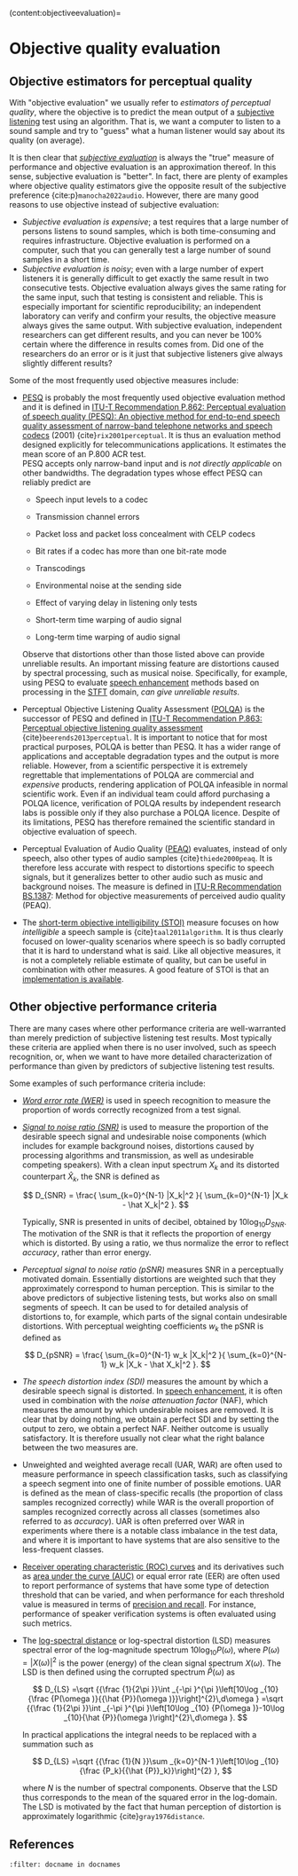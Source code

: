 (content:objectiveevaluation)=
# Objective quality evaluation

## Objective estimators for perceptual quality

With "objective evaluation" we usually refer to *estimators of
perceptual quality*, where the objective is to predict the mean output
of a [subjective listening](content:subjectiveevaluation) test using an
algorithm. That is, we want a computer to listen to a sound sample and
try to "guess" what a human listener would say about its quality (on
average).

It is then clear that [*subjective
evaluation*](content:subjectiveevaluation) is always the "true" measure
of performance and objective evaluation is an approximation thereof. In
this sense, subjective evaluation is "better". In fact, there are plenty of examples where objective quality estimators give the opposite result of the subjective preference {cite:p}`manocha2022audio`.
However, there are many
good reasons to use objective instead of subjective evaluation:

-   *Subjective evaluation is expensive*; a test requires that a large
    number of persons listens to sound samples, which is both
    time-consuming and requires infrastructure. Objective evaluation is
    performed on a computer, such that you can generally test a large
    number of sound samples in a short time.
-   *Subjective evaluation is noisy*; even with a large number of expert
    listeners it is generally difficult to get exactly the same result
    in two consecutive tests. Objective evaluation always gives the same
    rating for the same input, such that testing is consistent and
    reliable. This is especially important for scientific
    reproducibility; an independent laboratory can verify and confirm
    your results, the objective measure always gives the same output.
    With subjective evaluation, independent researchers can get
    different results, and you can never be 100% certain where the
    difference in results comes from. Did one of the researchers do an
    error or is it just that subjective listeners give always slightly
    different results?

Some of the most frequently used objective measures include:

-   [PESQ](https://en.wikipedia.org/wiki/PESQ) is probably the most
    frequently used objective evaluation method and it is defined in
    [ITU-T Recommendation P.862: Perceptual evaluation of speech quality
    (PESQ): An objective method for end-to-end speech quality assessment
    of narrow-band telephone networks and speech
    codecs](https://www.itu.int/rec/T-REC-P.862/en) (2001) {cite}`rix2001perceptual`. It is thus
    an evaluation method designed explicitly for telecommunications
    applications. It estimates the mean score of an P.800 ACR test.  
    PESQ accepts only narrow-band input and is *not directly applicable*
    on other bandwidths. The degradation types whose effect PESQ can
    reliably predict are  
    -   Speech input levels to a codec

    -   Transmission channel errors

    -   Packet loss and packet loss concealment with CELP codecs

    -   Bit rates if a codec has more than one bit-rate mode

    -   Transcodings

    -   Environmental noise at the sending side

    -   Effect of varying delay in listening only tests

    -   Short-term time warping of audio signal

    -   Long-term time warping of audio signal

    Observe that distortions other than those listed above can provide
    unreliable results. An important missing feature are distortions
    caused by spectral processing, such as musical noise. Specifically,
    for example, using PESQ to evaluate [speech
    enhancement](content:enhancement) methods based on processing in the
    [STFT](stft) domain, *can give unreliable
    results*.
-   Perceptual Objective Listening Quality Assessment
    ([POLQA](https://en.wikipedia.org/wiki/POLQA "POLQA")) is the
    successor of PESQ and defined in [ITU-T Recommendation P.863:
    Perceptual objective listening quality
    assessment](http://www.itu.int/rec/T-REC-P.863/en) {cite}`beerends2013perceptual`. It is important
    to notice that for most practical purposes, POLQA is better than
    PESQ. It has a wider range of applications and acceptable
    degradation types and the output is more reliable. However, from a
    scientific perspective it is extremely regrettable that
    implementations of POLQA are commercial and *expensive* products,
    rendering application of POLQA infeasible in normal scientific work.
    Even if an individual team could afford purchasing a POLQA licence,
    verification of POLQA results by independent research labs is
    possible only if they also purchase a POLQA licence. Despite of its
    limitations, PESQ has therefore remained the scientific standard in
    objective evaluation of speech.
-   Perceptual Evaluation of Audio Quality
    ([PEAQ](https://en.wikipedia.org/wiki/PEAQ "PEAQ")) evaluates,
    instead of only speech, also other types of audio samples {cite}`thiede2000peaq`. It is
    therefore less accurate with respect to distortions specific to
    speech signals, but it generalizes better to other audio such as
    music and background noises. The measure is defined in
    <a href="http://www.itu.int/rec/R-REC-BS.1387/en" rel="nofollow">ITU-R
    Recommendation BS.1387</a>: Method for objective measurements of
    perceived audio quality (PEAQ).
-   The [short-term objective intelligibility
    (STOI)](https://ieeexplore.ieee.org/document/5713237) measure
    focuses on how *intelligible* a speech sample is {cite}`taal2011algorithm`. It is thus clearly
    focused on lower-quality scenarios where speech is so badly
    corrupted that it is hard to understand what is said. Like all
    objective measures, it is not a completely reliable estimate of
    quality, but can be useful in combination with other measures. A
    good feature of STOI is that an [implementation is
    available](http://amtoolbox.sourceforge.net/amt-0.9.5/doc/speech/taal2011_code.php).


## Other objective performance criteria

There are many cases where other performance criteria are well-warranted
than merely prediction of subjective listening test results. Most
typically these criteria are applied when there is no user involved,
such as speech recognition, or, when we want to have more detailed
characterization of performance than given by predictors of subjective
listening test results.

Some examples of such performance criteria include:

-   *[Word error rate
    (WER)](https://en.wikipedia.org/wiki/Word_error_rate)* is used in
    speech recognition to measure the proportion of words correctly
    recognized from a test signal.
-   *[Signal to noise ratio
    (SNR)](https://en.wikipedia.org/wiki/Signal-to-noise_ratio)* is used
    to measure the proportion of the desirable speech signal and
    undesirable noise components (which includes for example background
    noises, distortions caused by processing algorithms and
    transmission, as well as undesirable competing speakers). With a clean input spectrum $X_k$ and its distorted counterpart $\hat X_k$, the SNR is defined as
    
    $$
    D_{SNR} = \frac{ \sum_{k=0}^{N-1} |X_k|^2 }{ \sum_{k=0}^{N-1} |X_k - \hat X_k|^2 }.
    $$
    
    Typically, SNR is presented in units of decibel, obtained by $10\log_{10} D_{SNR}$. The motivation of the SNR is that it reflects the proportion of energy which is distorted. By using a ratio, we thus normalize the error to reflect *accuracy*, rather than error energy.
-   *Perceptual signal to noise ratio (pSNR)* measures SNR in a
    perceptually motivated domain. Essentially distortions are weighted
    such that they approximately correspond to human perception. This is
    similar to the above predictors of subjective listening tests, but
    works also on small segments of speech. It can be used to for
    detailed analysis of distortions to, for example, which parts of the
    signal contain undesirable distortions.
    With perceptual weighting coefficients $w_k$ the pSNR is defined as
    
    $$
    D_{pSNR} = \frac{ \sum_{k=0}^{N-1} w_k |X_k|^2 }{ \sum_{k=0}^{N-1} w_k |X_k - \hat X_k|^2 }.
    $$
    
-   *The speech distortion index (SDI)* measures the amount by which a
    desirable speech signal is distorted. In [speech
    enhancement](content:enhancement), it is often used in combination
    with the *noise attenuation factor* (NAF), which measures the amount
    by which undesirable noises are removed. It is clear that by doing
    nothing, we obtain a perfect SDI and by setting the output to zero,
    we obtain a perfect NAF. Neither outcome is usually satisfactory. It
    is therefore usually not clear what the right balance between the
    two measures are.
-   Unweighted and weighted average recall (UAR, WAR) are often used to
    measure performance in speech classification tasks, such as
    classifying a speech segment into one of finite number of possible
    emotions. UAR is defined as the mean of class-specific recalls (the
    proportion of class samples recognized correctly) while WAR is the
    overall proportion of samples recognized correctly across all
    classes (sometimes also referred to as *accuracy*). UAR is often
    preferred over WAR in experiments where there is a notable class
    imbalance in the test data, and where it is important to have
    systems that are also sensitive to the less-frequent classes. 
-   [Receiver operating characteristic (ROC)
    curves](https://en.wikipedia.org/wiki/Receiver_operating_characteristic)
    and its derivatives such as [area under the curve
    (AUC)](https://en.wikipedia.org/wiki/Receiver_operating_characteristic#Area_under_the_curve)
    or equal error rate (EER) are often used to report performance of
    systems that have some type of detection threshold that can be
    varied, and when performance for each threshold value is measured in
    terms of [precision and
    recall](https://en.wikipedia.org/wiki/Precision_and_recall). For
    instance, performance of speaker verification systems is often
    evaluated using such metrics. 
    
- The [log-spectral distance](https://en.wikipedia.org/wiki/Log-spectral_distance) or log-spectral distortion (LSD) measures spectral error of the log-magnitude spectrum $10\log_{10} P(\omega)$, where $P(\omega)=|X(\omega)|^2$ is the power (energy) of the clean signal spectrum $X(\omega)$. The LSD is then defined using the corrupted spectrum $\hat P(\omega)$ as

   $$
    D_{LS}
    =\sqrt {{\frac {1}{2\pi }}\int _{-\pi }^{\pi }\left[10\log _{10}{\frac {P(\omega )}{{\hat {P}}(\omega )}}\right]^{2}\,d\omega } =\sqrt {{\frac {1}{2\pi }}\int _{-\pi }^{\pi }\left[10\log _{10} {P(\omega )}-10\log _{10}{\hat {P}}(\omega )\right]^{2}\,d\omega }.
    $$

    In practical applications the integral needs to be replaced with a summation such as 
    
    $$
    D_{LS}
    =\sqrt {{\frac {1}{N }}\sum _{k=0}^{N-1 }\left[10\log _{10}{\frac {P_k}{{\hat {P}}_k}}\right]^{2} }, $$
    
    where $N$ is the number of spectral components. Observe that the LSD thus corresponds to the mean of the squared error in the log-domain. The LSD is motivated by the fact that human perception of distortion is approximately logarithmic {cite}`gray1976distance`.
    
    

## References

```{bibliography}
:filter: docname in docnames
```

